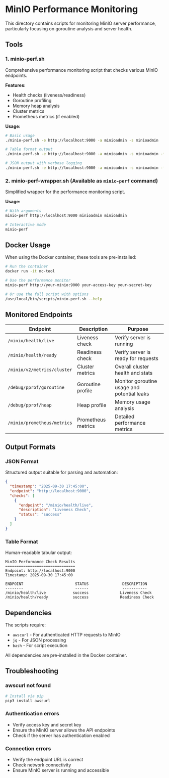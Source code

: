 # MinIO Performance Monitoring

This directory contains scripts for monitoring MinIO server performance, particularly focusing on goroutine analysis and server health.

## Tools

### 1. minio-perf.sh
Comprehensive performance monitoring script that checks various MinIO endpoints.

**Features:**
- Health checks (liveness/readiness)
- Goroutine profiling
- Memory heap analysis
- Cluster metrics
- Prometheus metrics (if enabled)

**Usage:**
```bash
# Basic usage
./minio-perf.sh -e http://localhost:9000 -a minioadmin -s minioadmin

# Table format output
./minio-perf.sh -e http://localhost:9000 -a minioadmin -s minioadmin -f table

# JSON output with verbose logging
./minio-perf.sh -e http://localhost:9000 -a minioadmin -s minioadmin -f json -v
```

### 2. minio-perf-wrapper.sh (Available as `minio-perf` command)
Simplified wrapper for the performance monitoring script.

**Usage:**
```bash
# With arguments
minio-perf http://localhost:9000 minioadmin minioadmin

# Interactive mode
minio-perf
```

## Docker Usage

When using the Docker container, these tools are pre-installed:

```bash
# Run the container
docker run -it mc-tool

# Use the performance monitor
minio-perf http://your-minio:9000 your-access-key your-secret-key

# Or use the full script with options
/usr/local/bin/scripts/minio-perf.sh --help
```

## Monitored Endpoints

| Endpoint | Description | Purpose |
|----------|-------------|---------|
| `/minio/health/live` | Liveness check | Verify server is running |
| `/minio/health/ready` | Readiness check | Verify server is ready for requests |
| `/minio/v2/metrics/cluster` | Cluster metrics | Overall cluster health and stats |
| `/debug/pprof/goroutine` | Goroutine profile | Monitor goroutine usage and potential leaks |
| `/debug/pprof/heap` | Heap profile | Memory usage analysis |
| `/minio/prometheus/metrics` | Prometheus metrics | Detailed performance metrics |

## Output Formats

### JSON Format
Structured output suitable for parsing and automation:
```json
{
  "timestamp": "2025-09-30 17:45:00",
  "endpoint": "http://localhost:9000",
  "checks": [
    {
      "endpoint": "/minio/health/live",
      "description": "Liveness Check",
      "status": "success"
    }
  ]
}
```

### Table Format
Human-readable tabular output:
```
MinIO Performance Check Results
===============================
Endpoint: http://localhost:9000
Timestamp: 2025-09-30 17:45:00

ENDPOINT                       STATUS               DESCRIPTION
--------                       ------               -----------
/minio/health/live            success              Liveness Check
/minio/health/ready           success              Readiness Check
```

## Dependencies

The scripts require:
- `awscurl` - For authenticated HTTP requests to MinIO
- `jq` - For JSON processing
- `bash` - For script execution

All dependencies are pre-installed in the Docker container.

## Troubleshooting

### awscurl not found
```bash
# Install via pip
pip3 install awscurl
```

### Authentication errors
- Verify access key and secret key
- Ensure the MinIO server allows the API endpoints
- Check if the server has authentication enabled

### Connection errors
- Verify the endpoint URL is correct
- Check network connectivity
- Ensure MinIO server is running and accessible